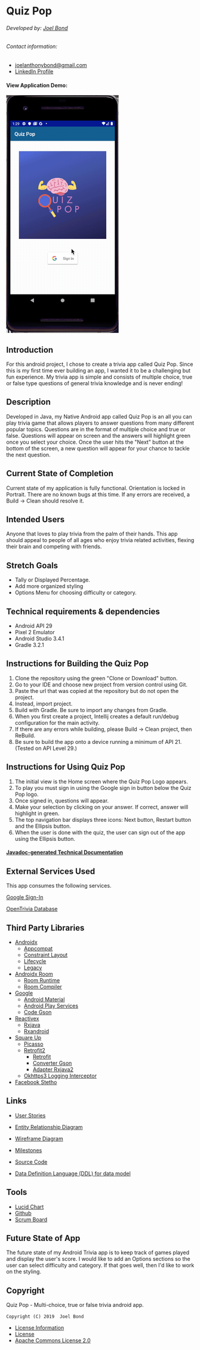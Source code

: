 # Quiz Pop

###### Developed by: [Joel Bond](https://github.com/bondj89) 

###### Contact information:
- [joelanthonybond@gmail.com](https://www.gmail.com)
- [LinkedIn Profile](https://www.linkedin.com/in/bondcsm/)

#### View Application Demo: 
![Alt Text](docs/appdemo.gif)

## Introduction 
For this android project, I chose to create a trivia app called Quiz Pop. Since this 
is my first time ever building an app, I wanted it to be a challenging but fun experience. 
My trivia app is simple and consists of multiple choice, true or false type questions of general 
trivia knowledge and is never ending! 

## Description 
Developed in Java, my Native Android app called Quiz Pop is an all you can play 
trivia game that allows players to answer questions from many different popular topics. 
Questions are in the format of multiple choice and true or false. Questions will appear 
on screen and the answers will highlight green once you select your choice. Once the user 
hits the "Next" button at the bottom of the screen, a new question will appear for your 
chance to tackle the next question. 

## Current State of Completion
Current state of my application is fully functional. Orientation is locked in Portrait.
There are no known bugs at this time. If any errors are received, a Build -> Clean should resolve it. 


## Intended Users 
Anyone that loves to play trivia from the palm of their hands. 
This app should appeal to people of all ages who enjoy trivia 
related activities, flexing their brain and competing with friends. 


## Stretch Goals
+ Tally or Displayed Percentage. 
+ Add more organized styling
+ Options Menu for choosing difficulty or category. 

## Technical requirements & dependencies
- Android API 29
- Pixel 2 Emulator 
- Android Studio 3.4.1
- Gradle 3.2.1


## Instructions for Building the Quiz Pop
1. Clone the repository using the green "Clone or Download" button.  
2. Go to your IDE and choose new project from version control using Git.
3. Paste the url that was copied at the repository but do not open the project. 
4. Instead, import project. 
5. Build with Gradle. Be sure to import any changes from Gradle.
6. When you first create a project, Intellij creates a default run/debug configuration for the main activity. 
7. If there are any errors while building, please Build -> Clean project, then ReBuild. 
8. Be sure to build the app onto a device running a minimum of API 21.(Tested on API Level 29.)

## Instructions for Using Quiz Pop
1. The initial view is the Home screen where the Quiz Pop Logo appears. 
2. To play you must sign in using the Google sign in button below the Quiz Pop logo. 
3. Once signed in, questions will appear. 
4. Make your selection by clicking on your answer. If correct, answer will highlight in green. 
5. The top navigation bar displays three icons: Next button, Restart button and the Ellipsis button. 
6. When the user is done with the quiz, the user can sign out of the app using the Ellipsis button.   



#### [Javadoc-generated Technical Documentation](https://github.com/bondj89/quiz-pop/tree/master/docs/api)


## External Services Used
This app consumes the following services. 

[Google Sign-In](https://developers.google.com/identity/sign-in/android/start-integrating)

[OpenTrivia Database](https://opentdb.com/api_config.php/)


## Third Party Libraries

   + [Androidx](https://developer.android.com/jetpack/androidx)
       + [Appcompat](https://developer.android.com/jetpack/androidx/releases/appcompat)
       + [Constraint Layout](https://developer.android.com/reference/android/support/constraint/ConstraintLayout)
       + [Lifecycle](https://developer.android.com/guide/components/activities/activity-lifecycle)
       + [Legacy](https://developer.android.com/jetpack/androidx/releases/legacy)
   + [Androidx Room](https://developer.android.com/jetpack/androidx/releases/room)
       + [Room Runtime](https://source.android.com/devices/tech/dalvik)
       + [Room Compiler](https://source.android.com/setup/build/building)
   + [Google](https://developers.google.com/android)
       + [Android Material](https://material.io/develop/android/)
       + [Android Play Services](https://developers.google.com/android/guides/overview)
       + [Code Gson](https://sites.google.com/site/gson/gson-user-guide)
   + [Reactivex](https://github.com/ReactiveX)
       + [Rxjava](https://github.com/ReactiveX/RxJava)
       + [Rxandroid](https://github.com/ReactiveX/RxAndroid)
   + [Square Up](https://square.github.io/okhttp/)
       + [Picasso](https://square.github.io/picasso/)
       + [Retrofit2](https://square.github.io/retrofit/2.x/retrofit/)
           + [Retrofit](https://square.github.io/retrofit/)
           + [Converter Gson](https://github.com/square/retrofit/tree/master/retrofit-converters/gson)
           + [Adapter Rxjava2](https://github.com/square/retrofit/tree/master/retrofit-adapters/rxjava2)
       + [Okhttps3 Logging Interceptor](https://github.com/square/okhttp/tree/master/okhttp-logging-interceptor)
   + [Facebook Stetho](https://facebook.github.io/stetho/)
 

## Links
+ [User Stories](docs/user-stories.md)

+ [Entity Relationship Diagram](docs/erd.md)

+ [Wireframe Diagram](docs/wireframe.md)

+ [Milestones](docs/milestones.md)

+ [Source Code](docs/sourcecode.md)

+ [Data Definition Language (DDL) for data model](docs/ddl.md)


## Tools 
+ [Lucid Chart](https://www.lucidchart.com/pages/)
+ [Github](https://github.com/bondj89/quiz-pop)
+ [Scrum Board](https://github.com/bondj89/quiz-pop/projects/1)


## Future State of App
The future state of my Android Trivia app is to keep track of games played and display the user's 
score. I would like to add an Options sections so the user can select difficulty and category. If 
that goes well, then I'd like to work on the styling. 



## Copyright

Quiz Pop - Multi-choice, true or false trivia android app.

    Copyright (C) 2019  Joel Bond
    
+ [License Information](LICENSE)
+ [License](https://github.com/bondj89/quiz-pop/blob/master/LICENSE)
+ [Apache Commons License 2.0](https://www.apache.org/licenses/LICENSE-2.0)









